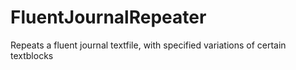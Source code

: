 # FluentJournalRepeater
Repeats a fluent journal textfile, with specified variations of certain textblocks
